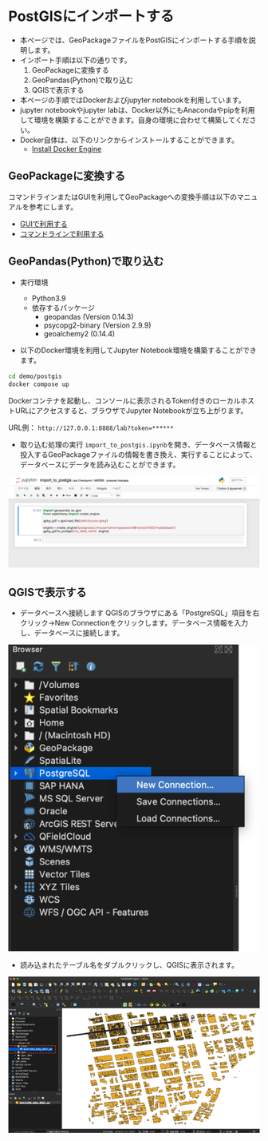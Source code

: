 # PostGISにインポートする

- 本ページでは、GeoPackageファイルをPostGISにインポートする手順を説明します。
- インポート手順は以下の通りです。
  1. GeoPackageに変換する
  2. GeoPandas(Python)で取り込む
  3. QGISで表示する
- 本ページの手順ではDockerおよびjupyter notebookを利用しています。
- jupyter notebookやjupyter labは、Docker以外にもAnacondaやpipを利用して環境を構築することができます。自身の環境に合わせて構築してください。
- Docker自体は、以下のリンクからインストールすることができます。
  - [Install Docker Engine](https://docs.docker.com/engine/install/)

## GeoPackageに変換する

コマンドラインまたはGUIを利用してGeoPackageへの変換手順は以下のマニュアルを参考にします。

- [GUIで利用する](./use_gui.md)
- [コマンドラインで利用する](./use_command_line.md)

## GeoPandas(Python)で取り込む

- 実行環境
  - Python3.9
  - 依存するパッケージ
    - geopandas (Version 0.14.3)
    - psycopg2-binary (Version 2.9.9)
    - geoalchemy2 (0.14.4)

- 以下のDocker環境を利用してJupyter Notebook環境を構築することができます。

```bash
cd demo/postgis
docker compose up
```

Dockerコンテナを起動し、コンソールに表示されるToken付きのローカルホストURLにアクセスすると、ブラウザでJupyter Notebookが立ち上がります。

URL例：
`http://127.0.0.1:8888/lab?token=******`

- 取り込む処理の実行
  `import_to_postgis.ipynb`を開き、データベース情報と投入するGeoPackageファイルの情報を書き換え、実行することによって、データベースにデータを読み込むことができます。

![alt text](../resources/import_to_postgis_image.png)

## QGISで表示する

- データベースへ接続します
  QGISのブラウザにある「PostgreSQL」項目を右クリック→New Connectionをクリックします。データベース情報を入力し、データベースに接続します。

![alt text](../resources/import_to_postgis_image-1.png)

- 読み込まれたテーブル名をダブルクリックし、QGISに表示されます。

![alt text](../resources/import_to_postgis_image-2.png)
